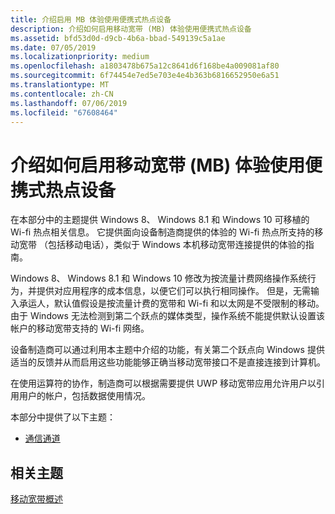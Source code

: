 ```yaml
---
title: 介绍启用 MB 体验使用便携式热点设备
description: 介绍如何启用移动宽带 (MB) 体验使用便携式热点设备
ms.assetid: bfd53d0d-d9cb-4b6a-bbad-549139c5a1ae
ms.date: 07/05/2019
ms.localizationpriority: medium
ms.openlocfilehash: a1803478b675a12c8641d6f168be4a009081af80
ms.sourcegitcommit: 6f74454e7ed5e703e4e4b363b6816652950e6a51
ms.translationtype: MT
ms.contentlocale: zh-CN
ms.lasthandoff: 07/06/2019
ms.locfileid: "67608464"
---
```

# <a name="introduction-to-enabling-mobile-broadband-mb-experiences-using-portable-hotspot-devices"></a>介绍如何启用移动宽带 (MB) 体验使用便携式热点设备

在本部分中的主题提供 Windows 8、 Windows 8.1 和 Windows 10 可移植的 Wi-fi 热点相关信息。 它提供面向设备制造商提供的体验的 Wi-fi 热点所支持的移动宽带 （包括移动电话），类似于 Windows 本机移动宽带连接提供的体验的指南。

Windows 8、 Windows 8.1 和 Windows 10 修改为按流量计费网络操作系统行为，并提供对应用程序的成本信息，以便它们可以执行相同操作。 但是，无需输入承运人，默认值假设是按流量计费的宽带和 Wi-fi 和以太网是不受限制的移动。 由于 Windows 无法检测到第二个跃点的媒体类型，操作系统不能提供默认设置该帐户的移动宽带支持的 Wi-fi 网络。

设备制造商可以通过利用本主题中介绍的功能，有关第二个跃点向 Windows 提供适当的反馈并从而启用这些功能能够正确当移动宽带接口不是直接连接到计算机。

在使用运算符的协作，制造商可以根据需要提供 UWP 移动宽带应用允许用户以引用用户的帐户，包括数据使用情况。

本部分中提供了以下主题：

-   [通信通道](communication-channels.md)

## <a name="span-idrelatedtopicsspanrelated-topics"></a><span id="related_topics"></span>相关主题


[移动宽带概述](overview-of-mobile-broadband.md)

 

 






